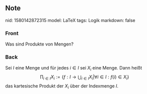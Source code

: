 ## Note
nid: 1580142872315
model: LaTeX
tags: Logik
markdown: false

### Front
Was sind Produkte von Mengen?

### Back
Sei $I$ eine Menge und für jedes $i \in I$ sei $X_{i}$ eine Menge. Dann heißt
$$
\prod_{i \in I} X_{i}:=\left\{f: I \rightarrow \bigcup_{i \in I} X_{i} | \forall i \in I: f(i) \in X_{i}\right\}
$$
das kartesische Produkt der $X_{i}$ über der Indexmenge $I$.
